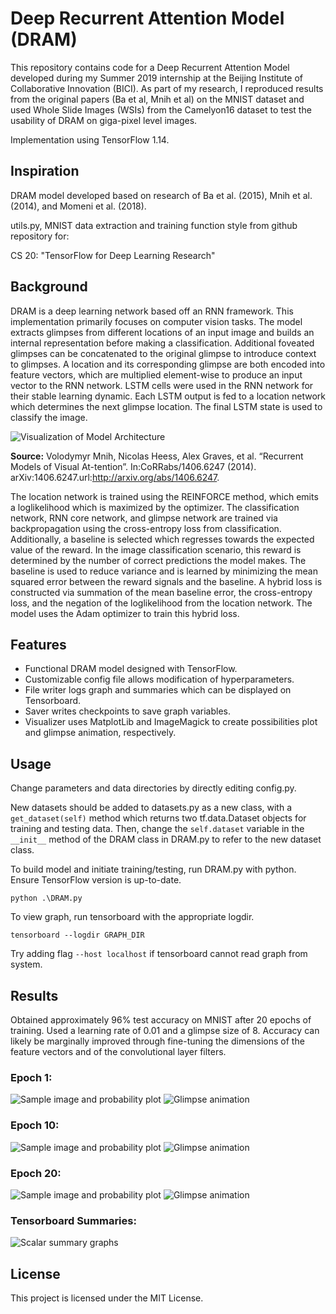 # Deep Recurrent Attention Model (DRAM)
This repository contains code for a Deep Recurrent Attention Model developed during my Summer 2019 internship at the Beijing Institute of Collaborative Innovation (BICI). As part of my research, I reproduced results from the original papers (Ba et al, Mnih et al) on the MNIST dataset and used Whole Slide Images (WSIs) from the Camelyon16 dataset to test the usability of DRAM on giga-pixel level images.

Implementation using TensorFlow 1.14.

## Inspiration
DRAM model developed based on research of Ba et al. (2015), Mnih et al. (2014), and Momeni et al. (2018).

utils.py, MNIST data extraction and training function style from github repository for: 

CS 20: "TensorFlow for Deep Learning Research" 

## Background 
DRAM is a deep learning network based off an RNN framework. This implementation primarily focuses on computer vision tasks. The model extracts glimpses from different locations of an input image and builds an internal representation before making a classification. Additional foveated glimpses can be concatenated to the original glimpse to introduce context to glimpses. A location and its corresponding glimpse are both encoded into feature vectors, which are multiplied element-wise to produce an input vector to the RNN network. LSTM cells were used in the RNN network for their stable learning dynamic. Each LSTM output is fed to a location network which determines the next glimpse location. The final LSTM state is used to classify the image. 

![Visualization of Model Architecture](https://github.com/theowu23451/DRAM/blob/master/media/DRAM%20Architecture.JPG)

**Source:** Volodymyr Mnih, Nicolas Heess, Alex Graves, et al. “Recurrent Models of Visual At-tention”. In:CoRRabs/1406.6247 (2014). arXiv:1406.6247.url:http://arxiv.org/abs/1406.6247.

The location network is trained using the REINFORCE method, which emits a loglikelihood which is maximized by the optimizer. The classification network, RNN core network, and glimpse network are trained via backpropagation using the cross-entropy loss from classification. Additionally, a baseline is selected which regresses towards the expected value of the reward. In the image classification scenario, this reward is determined by the number of correct predictions the model makes. The baseline is used to reduce variance and is learned by minimizing the mean squared error between the reward signals and the baseline. A hybrid loss is constructed via summation of the mean baseline error, the cross-entropy loss, and the negation of the loglikelihood from the location network. The model uses the Adam optimizer to train this hybrid loss.

## Features
- Functional DRAM model designed with TensorFlow.
- Customizable config file allows modification of hyperparameters.
- File writer logs graph and summaries which can be displayed on Tensorboard.
- Saver writes checkpoints to save graph variables.
- Visualizer uses MatplotLib and ImageMagick to create possibilities plot and glimpse animation, respectively.

## Usage
Change parameters and data directories by directly editing config.py.

New datasets should be added to datasets.py as a new class, with a `get_dataset(self)` method which returns two tf.data.Dataset objects for training and testing data. Then, change the `self.dataset` variable in the `__init__` method of the DRAM class in DRAM.py to refer to the new dataset class.

To build model and initiate training/testing, run DRAM.py with python. Ensure TensorFlow version is up-to-date.
```
python .\DRAM.py
```
To view graph, run tensorboard with the appropriate logdir.
```
tensorboard --logdir GRAPH_DIR
```
Try adding flag `--host localhost` if tensorboard cannot read graph from system.

## Results
Obtained approximately 96% test accuracy on MNIST after 20 epochs of training. Used a learning rate of 0.01 and a glimpse size of 8. Accuracy can likely be marginally improved through fine-tuning the dimensions of the feature vectors and of the convolutional layer filters. 

### Epoch 1:
![Sample image and probability plot](https://github.com/theowu23451/DRAM/blob/master/media/img0_epoch0_full_plot.png) ![Glimpse animation](https://github.com/theowu23451/DRAM/blob/master/media/img0_epoch0_glimpse_anim.gif)

### Epoch 10:
![Sample image and probability plot](https://github.com/theowu23451/DRAM/blob/master/media/img0_epoch10_full_plot.png) ![Glimpse animation](https://github.com/theowu23451/DRAM/blob/master/media/img0_epoch10_glimpse_anim.gif)

### Epoch 20:
![Sample image and probability plot](https://github.com/theowu23451/DRAM/blob/master/media/img0_epoch20_full_plot.png) ![Glimpse animation](https://github.com/theowu23451/DRAM/blob/master/media/img0_epoch20_glimpse_anim.gif)

### Tensorboard Summaries:
![Scalar summary graphs](https://github.com/theowu23451/DRAM/blob/master/media/Scalar%20Summaries.JPG)

## License
This project is licensed under the MIT License.
